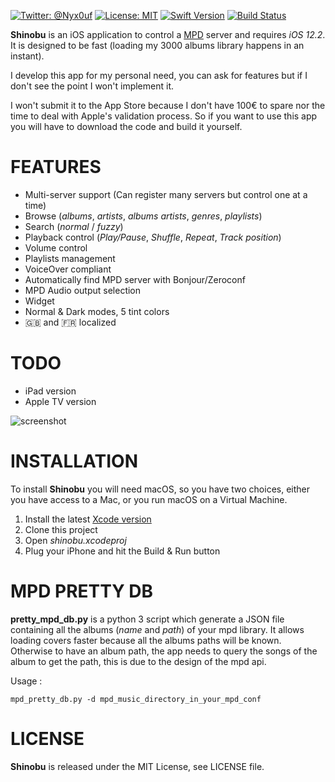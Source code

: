 [![Twitter: @Nyx0uf](https://img.shields.io/badge/contact-@Nyx0uf-blue.svg?style=flat)](https://twitter.com/Nyx0uf) [![License: MIT](https://img.shields.io/badge/license-MIT-blue.svg?style=flat)](https://github.com/Nyx0uf/shinobu/blob/master/LICENSE) [![Swift Version](https://img.shields.io/badge/Swift-5.0-orange.svg)]() [![Build Status](https://travis-ci.com/Nyx0uf/shinobu.svg?token=B17m6ZTXBssj71u81LbU&branch=master)](https://travis-ci.com/Nyx0uf/shinobu)

**Shinobu** is an iOS application to control a [MPD](http://www.musicpd.org/) server and requires *iOS 12.2*. It is designed to be fast (loading my 3000 albums library happens in an instant).

I develop this app for my personal need, you can ask for features but if I don't see the point I won't implement it.

I won't submit it to the App Store because I don't have 100€ to spare nor the time to deal with Apple's validation process. So if you want to use this app you will have to download the code and build it yourself.

# FEATURES

- Multi-server support (Can register many servers but control one at a time)
- Browse (*albums*, *artists*, *albums artists*, *genres*, *playlists*)
- Search (*normal* / *fuzzy*)
- Playback control (*Play/Pause*, *Shuffle*, *Repeat*, *Track position*)
- Volume control
- Playlists management
- VoiceOver compliant
- Automatically find MPD server with Bonjour/Zeroconf
- MPD Audio output selection
- Widget
- Normal & Dark modes, 5 tint colors
- 🇬🇧 and 🇫🇷 localized


# TODO

- iPad version
- Apple TV version


![screenshot](https://static.whine.fr/images/2019/shinobu1.gif)


# INSTALLATION

To install **Shinobu** you will need macOS, so you have two choices, either you have access to a Mac, or you run macOS on a Virtual Machine.

1. Install the latest [Xcode version](https://itunes.apple.com/fr/app/xcode/id497799835?l=en&mt=12)
2. Clone this project
3. Open *shinobu.xcodeproj*
4. Plug your iPhone and hit the Build & Run button


# MPD PRETTY DB

**pretty_mpd_db.py** is a python 3 script which generate a JSON file containing all the albums (*name* and *path*) of your mpd library.
It allows loading covers faster because all the albums paths will be known. Otherwise to have an album path, the app needs to query the songs of the album to get the path, this is due to the design of the mpd api.

Usage :

    mpd_pretty_db.py -d mpd_music_directory_in_your_mpd_conf

# LICENSE

**Shinobu** is released under the MIT License, see LICENSE file.
